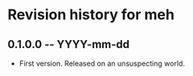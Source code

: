 # Revision history for meh

## 0.1.0.0 -- YYYY-mm-dd

* First version. Released on an unsuspecting world.
